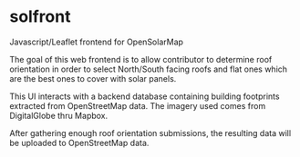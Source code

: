# solfront
Javascript/Leaflet frontend for OpenSolarMap

The goal of this web frontend is to allow contributor to determine roof orientation in order to select North/South facing roofs and flat ones which are the best ones to cover with solar panels.

This UI interacts with a backend database containing building footprints extracted from OpenStreetMap data.
The imagery used comes from DigitalGlobe thru Mapbox.

After gathering enough roof orientation submissions, the resulting data will be uploaded to OpenStreetMap data.
